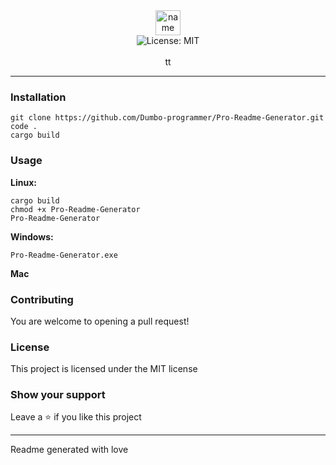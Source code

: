 <div align="center">
<img alt="name" align="center" src="https://img.shields.io/badge/Pro Readme Generator-FFFFFF?style=for-the-badge" height="40">
<br />
<img alt="License: MIT" src="https://img.shields.io/badge/License-MIT-blue.svg" /><br>
<br>
tt
</div>

***

### Installation

```
git clone https://github.com/Dumbo-programmer/Pro-Readme-Generator.git
code .
cargo build
```


### Usage
**Linux:**
```
cargo build
chmod +x Pro-Readme-Generator
Pro-Readme-Generator
```
**Windows:**
```
Pro-Readme-Generator.exe
```
**Mac**

### Contributing

You are welcome to opening a pull request!

### License
This project is licensed under the MIT license
### Show your support
Leave a ⭐ if you like this project

***
Readme generated with love
